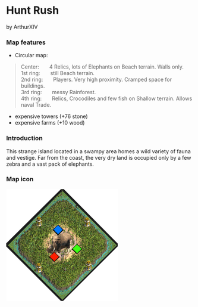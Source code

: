 # Hunt Rush
by ArthurXIV

### Map features
- Circular map:

>Center: &nbsp; &nbsp; &nbsp; 4 Relics, lots of Elephants on Beach terrain. Walls only.  
>1st ring: &nbsp; &nbsp; &nbsp; still Beach terrain.  
>2nd ring: &nbsp; &nbsp; &nbsp; Players. Very high proximity. Cramped space for buildings.  
>3rd ring: &nbsp; &nbsp; &nbsp; messy Rainforest.  
>4th ring: &nbsp; &nbsp; &nbsp; Relics, Crocodiles and few fish on Shallow terrain. Allows naval Trade.  

- expensive towers (+76 stone)
- expensive farms (+10 wood)

### Introduction
This strange island located in a swampy area homes a wild variety of fauna and
vestige. Far from the coast, the very dry land is occupied only by a few zebra
and a vast pack of elephants.

### Map icon
<img src="ArthurXIV_Hunt_Rush.png" alt="Hunt_Rush_icon" width="300" height="auto">